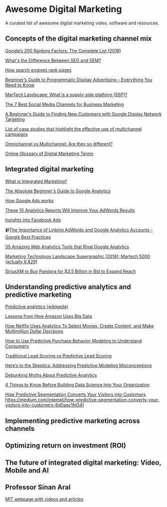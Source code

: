 # Awesome Digital Marketing
A curated list of awesome digital marketing video, software and resources.


## Concepts of the digital marketing channel mix
[Google’s 200 Ranking Factors: The Complete List (2019)](https://backlinko.com/google-ranking-factors)

[What's the Difference Between SEO and SEM? ](https://blog.hubspot.com/insiders/seo-sem-faqs)

[How search engines rank pages](https://moz.com/beginners-guide-to-seo/how-search-engines-operate)

[Beginner’s Guide to Programmatic Display Advertising – Everything You Need to Know](https://www.cardinaldigitalmarketing.com/blog/programmatic-display-advertising/)

[MarTech Landscape: What is a supply-side platform (SSP)?](https://martechtoday.com/martech-landscape-what-supply-side-platform-ssp-168375)

[The 7 Best Social Media Channels for Business Marketing](https://www.huffingtonpost.com/young-entrepreneur-council/the-10-best-social-media_b_11654820.html)

[A Beginner's Guide to Finding New Customers with Google Display Network Targeting](https://www.wordstream.com/blog/ws/2015/02/10/google-display-network-targeting)

[List of case studies that highlight the effective use of multichannel campaigns](https://www.b2bmarketing.net/en-gb/b2b-marketing-awards-2017-case-studies)

[Omnichannel vs Multichannel: Are they so different?](https://multichannelmerchant.com/blog/omnichannel-vs-multichannel-different/)

[Online Glossary of Digital Marketing Terms](https://www.marketingterms.com/dictionary/)

## Integrated digital marketing

[What is Integrated Marketing?](https://www.smartinsights.com/traffic-building-strategy/integrated-marketing-communications/what-is-integrated-marketing/)

[The Absolute Beginner's Guide to Google Analytics](https://moz.com/blog/absolute-beginners-guide-to-google-analytics)

[How Google Ads works](https://moz.com/blog/absolute-beginners-guide-to-google-analytics)

[These 10 Analytics Reports Will Improve Your AdWords Results](https://searchengineland.com/10-analytics-reports-will-improve-adwords-results-198918)

[Insights into Facebook Ads](https://blog.bufferapp.com/facebook-advertising-tips)

:video_camera:[The Importance of Linking AdWords and Google Analytics Accounts - Google Best Practices](https://www.youtube.com/watch?v=O4e0qJL5t1w&t=2s&index=1&list=PL9piTIvKJnJNHcmzzcIMKKdkRCkR0XxtZ)

[35 Amazing Web Analytics Tools that Rival Google Analytics](https://dynomapper.com/blog/21-sitemaps-and-seo/436-35-amazing-web-analytics-tools-that-rival-google-analytics)

[Marketing Technology Landscape Supergraphic (2018): Martech 5000 (actually 6,829)](https://chiefmartec.com/2018/04/marketing-technology-landscape-supergraphic-2018/)

[SiriusXM to Buy Pandora for $3.5 Billion in Bid to Expand Reach](https://www.nytimes.com/2018/09/24/business/dealbook/siriusxm-pandora.html)

## Understanding predictive analytics and predictive marketing

[Predictive analytics (wikipeda)](https://en.wikipedia.org/wiki/Predictive_analytics)

[Lessons from How Amazon Uses Big Data](https://www.smartdatacollective.com/lessons-how-amazon-uses-big-data/)

[How Netflix Uses Analytics To Select Movies, Create Content, and Make Multimillion Dollar Decisions](https://neilpatel.com/blog/how-netflix-uses-analytics/)

[How to Use Predictive Purchase Behavior Modeling to Understand Consumers](https://blog.hubspot.com/agency/predictive-analytics-buy)

[Traditional Lead Scoring vs Predictive Lead Scoring](https://www.impactbnd.com/blog/traditional-lead-scoring-vs-predictive-lead-scoring)

[Here’s to the Skeptics: Addressing Predictive Modeling Misconceptions](https://www.rapidinsight.com/heres-skeptics-addressing-predictive-modeling-misconceptions/)

[Debunking Myths About Predictive Analytics](http://birchmangroup.com/en/debunking-myths-about-predictive-analytics/)

[4 Things to Know Before Building Data Science Into Your Organization](https://www.business2community.com/big-data/4-things-know-building-data-science-organization-01412999#W0CqcP2wqSeUwQUX.97)

[How Predictive Segmentation Converts Your Visitors into Customers]()
https://medium.com/intempt/how-predictive-segmentation-converts-your-visitors-into-customers-6d0aec1fd341

## Implementing predictive marketing across channels

## Optimizing return on investment (ROI)

## The future of integrated digital marketing: Video, Mobile and AI

## Professor Sinan Aral

[MIT webpage with videos and articles](http://ide.mit.edu/about-us/people/sinan-aral)
